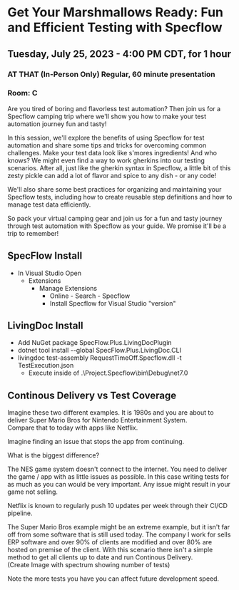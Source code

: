# Get Your Marshmallows Ready: Fun and Efficient Testing with Specflow

## Tuesday, July 25, 2023 - 4:00 PM CDT, for 1 hour

### AT THAT (In-Person Only) Regular, 60 minute presentation

### Room: C

Are you tired of boring and flavorless test automation? Then join us for a Specflow camping trip where we'll show you how to make your test automation journey fun and tasty!

In this session, we'll explore the benefits of using Specflow for test automation and share some tips and tricks for overcoming common challenges. Make your test data look like s'mores ingredients! And who knows? We might even find a way to work gherkins into our testing scenarios. After all, just like the gherkin syntax in Specflow, a little bit of this zesty pickle can add a lot of flavor and spice to any dish - or any code!

We'll also share some best practices for organizing and maintaining your Specflow tests, including how to create reusable step definitions and how to manage test data efficiently.

So pack your virtual camping gear and join us for a fun and tasty journey through test automation with Specflow as your guide. We promise it'll be a trip to remember!

## SpecFlow Install

- In Visual Studio Open
  - Extensions
    - Manage Extensions
      - Online - Search - Specflow
      - Install Specflow for Visual Studio "version"

## LivingDoc Install

- Add NuGet package SpecFlow.Plus.LivingDocPlugin
- dotnet tool install --global SpecFlow.Plus.LivingDoc.CLI
- livingdoc test-assembly RequestTimeOff.Specflow.dll -t TestExecution.json
  - Execute inside of .\Project.Specflow\bin\Debug\net7.0

## Continous Delivery vs Test Coverage

Imagine these two different examples.
It is 1980s and you are about to deliver Super Mario Bros for Nintendo Entertainment System.  
Compare that to today with apps like Netflix.  

Imagine finding an issue that stops the app from continuing.

What is the biggest difference?  

The NES game system doesn't connect to the internet.  You need to deliver the game / app with as little issues as possible.  In this case writing tests for as much as you can would be very important.  Any issue might result in your game not selling.

Netflix is known to regularly push 10 updates per week through their CI/CD pipeline.

The Super Mario Bros example might be an extreme example, but it isn't far off from some software that is still used today.  The company I work for sells ERP software and over 90% of clients are modified and over 80% are hosted on premise of the client.  With this scenario there isn't a simple method to get all clients up to date and run Continous Delivery.  
(Create Image with spectrum showing number of tests)

Note the more tests you have you can affect future development speed.
